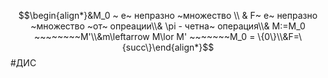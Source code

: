 $$\begin{align*}&M_0 ~ е~ непразно  ~множество \\ & F~ е~ непразно ~множество ~от~ опреации\\& \pi - четна~ операция\\& M:=M_0 ~~~~~~~~M'\\&m\leftarrow M\lor M' ~~~~~~~M_0 = \{0\}\\&F=\{succ\}\end{align*}$$
#ДИС 